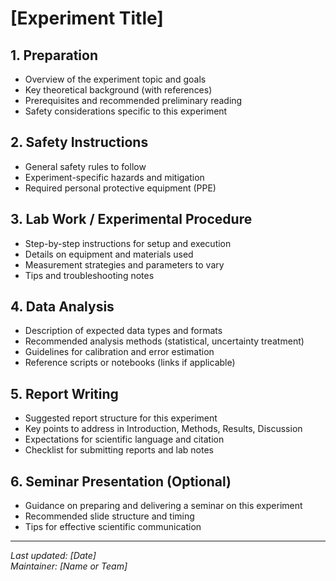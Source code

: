 # [Experiment Title]

## 1. Preparation
- Overview of the experiment topic and goals
- Key theoretical background (with references)
- Prerequisites and recommended preliminary reading
- Safety considerations specific to this experiment

## 2. Safety Instructions
- General safety rules to follow
- Experiment-specific hazards and mitigation
- Required personal protective equipment (PPE)

## 3. Lab Work / Experimental Procedure
- Step-by-step instructions for setup and execution
- Details on equipment and materials used
- Measurement strategies and parameters to vary
- Tips and troubleshooting notes

## 4. Data Analysis
- Description of expected data types and formats
- Recommended analysis methods (statistical, uncertainty treatment)
- Guidelines for calibration and error estimation
- Reference scripts or notebooks (links if applicable)

## 5. Report Writing
- Suggested report structure for this experiment
- Key points to address in Introduction, Methods, Results, Discussion
- Expectations for scientific language and citation
- Checklist for submitting reports and lab notes

## 6. Seminar Presentation (Optional)
- Guidance on preparing and delivering a seminar on this experiment
- Recommended slide structure and timing
- Tips for effective scientific communication

---

*Last updated: [Date]*  
*Maintainer: [Name or Team]*  
